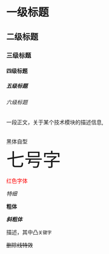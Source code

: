 
# 一级标题
## 二级标题
### 三级标题
#### 四级标题
##### 五级标题
###### 六级标题


一段正文，关于某个技术模块的描述信息,<br><br>

<font face="黑体">黑体自型</font><br>
<font size=7>七号字</font><br>

<font color=#FF0000>红色字体</font><br>

*特细*

**粗体**

***斜粗体***

描述，其中凸`关键字`

~~删除线特效~~
